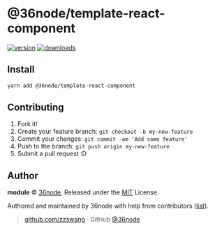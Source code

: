 # @36node/template-react-component

[![version][0]][1] [![downloads][2]][3]

## Install

```bash
yarn add @36node/template-react-component
```

## Contributing

1. Fork it!
2. Create your feature branch: `git checkout -b my-new-feature`
3. Commit your changes: `git commit -am 'Add some feature'`
4. Push to the branch: `git push origin my-new-feature`
5. Submit a pull request :D

## Author

**module** © [36node](https://github.com/36node), Released under the [MIT](./LICENSE) License.

Authored and maintained by 36node with help from contributors ([list](https://github.com/36node/module/contributors)).

> [github.com/zzswang](https://github.com/zzswang) · GitHub [@36node](https://github.com/36node)

[0]: https://img.shields.io/npm/v/@36node/template-react-component.svg?style=flat
[1]: https://npmjs.com/package/@36node/template-react-component
[2]: https://img.shields.io/npm/dm/@36node/template-react-component.svg?style=flat
[3]: https://npmjs.com/package/@36node/template-react-component
